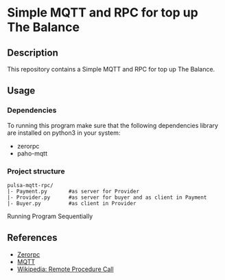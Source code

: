 # Simple MQTT and RPC for top up The Balance

## Description

This repository contains a Simple MQTT and RPC for top up The Balance.

## Usage

### Dependencies

To running this program make sure that the following dependencies library are installed on python3 in your system:
  - zerorpc
  - paho-mqtt

### Project structure

```
pulsa-mqtt-rpc/ 
|- Payment.py  		#as server for Provider
|- Provider.py      #as server for buyer and as client in Payment
|- Buyer.py        	#as client in Provider
```

Running Program Sequentially

## References

- [Zerorpc](https://www.zerorpc.io/)
- [MQTT](https://mqtt.org/)
- [Wikipedia: Remote Procedure Call ](https://en.wikipedia.org/wiki/Remote_procedure_call)